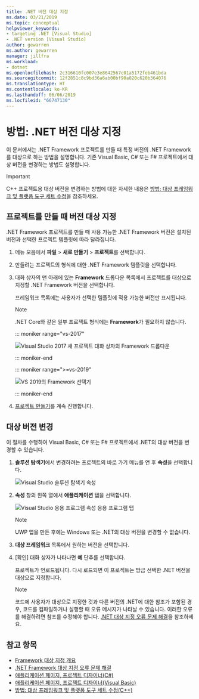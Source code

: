 ```yaml
---
title: .NET 버전 대상 지정
ms.date: 03/21/2019
ms.topic: conceptual
helpviewer_keywords:
- targeting .NET [Visual Studio]
- .NET version [Visual Studio]
author: gewarren
ms.author: gewarren
manager: jillfra
ms.workload:
- dotnet
ms.openlocfilehash: 2c316610fc007e3e8642567c01a5172feb461bda
ms.sourcegitcommit: 12f2851c8c9bd36a6ab00bf90a020c620b364076
ms.translationtype: HT
ms.contentlocale: ko-KR
ms.lasthandoff: 06/06/2019
ms.locfileid: "66747130"
---
```

# <a name="how-to-target-a-version-of-net"></a>방법: .NET 버전 대상 지정

이 문서에서는 .NET Framework 프로젝트를 만들 때 특정 버전의 .NET Framework를 대상으로 하는 방법을 설명합니다. 기존 Visual Basic, C# 또는 F# 프로젝트에서 대상 버전을 변경하는 방법도 설명합니다.

> [!IMPORTANT]
> C++ 프로젝트용 대상 버전을 변경하는 방법에 대한 자세한 내용은 [방법: 대상 프레임워크 및 플랫폼 도구 세트 수정](/cpp/build/how-to-modify-the-target-framework-and-platform-toolset)을 참조하세요.

## <a name="target-a-version-when-you-create-a-project"></a>프로젝트를 만들 때 버전 대상 지정

.NET Framework 프로젝트를 만들 때 사용 가능한 .NET Framework 버전은 설치된 버전과 선택한 프로젝트 템플릿에 따라 달라집니다.

1. 메뉴 모음에서 **파일** > **새로 만들기** > **프로젝트**를 선택합니다.

1. 만들려는 프로젝트의 형식에 대한 .NET Framework 템플릿을 선택합니다.

1. 대화 상자의 맨 아래에 있는 **Framework** 드롭다운 목록에서 프로젝트를 대상으로 지정할 .NET Framework 버전을 선택합니다.

   프레임워크 목록에는 사용자가 선택한 템플릿에 적용 가능한 버전만 표시됩니다.

   > [!NOTE]
   > .NET Core와 같은 일부 프로젝트 형식에는 **Framework**가 필요하지 않습니다.

   ::: moniker range="vs-2017"

   ![Visual Studio 2017 새 프로젝트 대화 상자의 Framework 드롭다운](media/vside-newproject-framework.png)

   ::: moniker-end

   ::: moniker range=">=vs-2019"

   ![VS 2019의 Framework 선택기](media/vs-2019/configure-new-project-framework.png)

   ::: moniker-end

1. [프로젝트 만들기](create-new-project.md)를 계속 진행합니다.

## <a name="change-the-targeted-version"></a>대상 버전 변경

이 절차를 수행하여 Visual Basic, C# 또는 F# 프로젝트에서 .NET의 대상 버전을 변경할 수 있습니다.

1. **솔루션 탐색기**에서 변경하려는 프로젝트의 바로 가기 메뉴를 연 후 **속성**을 선택합니다.

    ![Visual Studio 솔루션 탐색기 속성](../ide/media/vs_slnexplorer_properties.png)

1. **속성** 창의 왼쪽 열에서 **애플리케이션** 탭을 선택합니다.

    ![Visual Studio 응용 프로그램 속성 응용 프로그램 탭](../ide/media/vs_slnexplorer_properties_applicationtab.png)

    > [!NOTE]
    > UWP 앱을 만든 후에는 Windows 또는 .NET의 대상 버전을 변경할 수 없습니다.

1. **대상 프레임워크** 목록에서 원하는 버전을 선택합니다.

1. [확인] 대화 상자가 나타나면 **예** 단추를 선택합니다.

    프로젝트가 언로드됩니다. 다시 로드되면 이 프로젝트는 방금 선택한 .NET 버전을 대상으로 지정합니다.

    > [!NOTE]
    > 코드에 사용자가 대상으로 지정한 것과 다른 버전의 .NET에 대한 참조가 포함된 경우, 코드를 컴파일하거나 실행할 때 오류 메시지가 나타날 수 있습니다. 이러한 오류를 해결하려면 참조를 수정해야 합니다. [.NET 대상 지정 오류 문제 해결](../msbuild/troubleshooting-dotnet-framework-targeting-errors.md)을 참조하세요.

## <a name="see-also"></a>참고 항목

- [Framework 대상 지정 개요](../ide/visual-studio-multi-targeting-overview.md)
- [.NET Framework 대상 지정 오류 문제 해결](../msbuild/troubleshooting-dotnet-framework-targeting-errors.md)
- [애플리케이션 페이지, 프로젝트 디자이너(C#)](../ide/reference/application-page-project-designer-csharp.md)
- [애플리케이션 페이지, 프로젝트 디자이너(Visual Basic)](../ide/reference/application-page-project-designer-visual-basic.md)
- [방법: 대상 프레임워크 및 플랫폼 도구 세트 수정(C++)](/cpp/build/how-to-modify-the-target-framework-and-platform-toolset)
